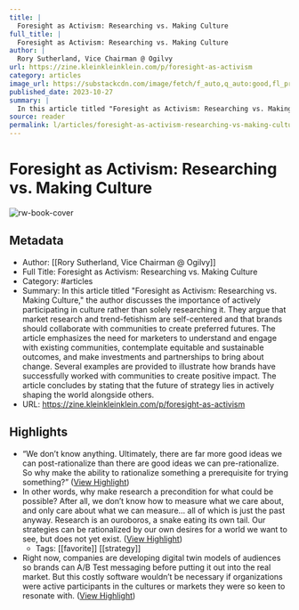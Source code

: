```yaml
---
title: |
  Foresight as Activism: Researching vs. Making Culture
full_title: |
  Foresight as Activism: Researching vs. Making Culture
author: |
  Rory Sutherland, Vice Chairman @ Ogilvy
url: https://zine.kleinkleinklein.com/p/foresight-as-activism
category: articles
image_url: https://substackcdn.com/image/fetch/f_auto,q_auto:good,fl_progressive:steep/https%3A%2F%2Fsubstack-post-media.s3.amazonaws.com%2Fpublic%2Fimages%2F92244d06-ac85-4ede-ba98-4da66dddc33c_1920x1080.jpeg
published_date: 2023-10-27
summary: |
  In this article titled "Foresight as Activism: Researching vs. Making Culture," the author discusses the importance of actively participating in culture rather than solely researching it. They argue that market research and trend-fetishism are self-centered and that brands should collaborate with communities to create preferred futures. The article emphasizes the need for marketers to understand and engage with existing communities, contemplate equitable and sustainable outcomes, and make investments and partnerships to bring about change. Several examples are provided to illustrate how brands have successfully worked with communities to create positive impact. The article concludes by stating that the future of strategy lies in actively shaping the world alongside others.
source: reader
permalink: l/articles/foresight-as-activism-researching-vs-making-culture
---
```

# Foresight as Activism: Researching vs. Making Culture

![rw-book-cover](https://substackcdn.com/image/fetch/f_auto,q_auto:good,fl_progressive:steep/https%3A%2F%2Fsubstack-post-media.s3.amazonaws.com%2Fpublic%2Fimages%2F92244d06-ac85-4ede-ba98-4da66dddc33c_1920x1080.jpeg)

## Metadata
- Author: [[Rory Sutherland, Vice Chairman @ Ogilvy]]
- Full Title: Foresight as Activism: Researching vs. Making Culture
- Category: #articles
- Summary: In this article titled "Foresight as Activism: Researching vs. Making Culture," the author discusses the importance of actively participating in culture rather than solely researching it. They argue that market research and trend-fetishism are self-centered and that brands should collaborate with communities to create preferred futures. The article emphasizes the need for marketers to understand and engage with existing communities, contemplate equitable and sustainable outcomes, and make investments and partnerships to bring about change. Several examples are provided to illustrate how brands have successfully worked with communities to create positive impact. The article concludes by stating that the future of strategy lies in actively shaping the world alongside others.
- URL: https://zine.kleinkleinklein.com/p/foresight-as-activism

## Highlights
- “We don’t know anything. Ultimately, there are far more good ideas we can post-rationalize than there are good ideas we can pre-rationalize. So why make the ability to rationalize something a prerequisite for trying something?” ([View Highlight](https://read.readwise.io/read/01j19qhazcvq22998evmaavkvd))
- In other words, why make research a precondition for what could be possible? After all, we don’t know how to measure what we care about, and only care about what we can measure… all of which is just the past anyway. Research is an ouroboros, a snake eating its own tail. Our strategies can be rationalized by our own desires for a world we want to see, but does not yet exist. ([View Highlight](https://read.readwise.io/read/01hz7kh3y2fh5fsd2xvsdg80hn))
    - Tags: [[favorite]] [[strategy]] 
- Right now, companies are developing digital twin models of audiences so brands can A/B Test messaging before putting it out into the real market. But this costly software wouldn’t be necessary if organizations were active participants in the cultures or markets they were so keen to resonate with. ([View Highlight](https://read.readwise.io/read/01hz7khtwysmmbtkh4873kb0ds))


